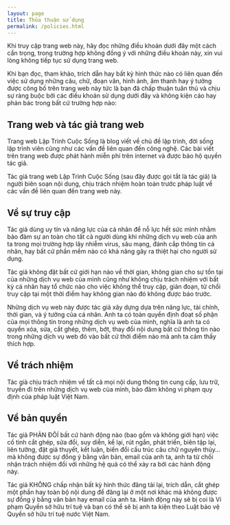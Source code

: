 ```yaml
---
layout: page
title: Thỏa thuận sử dụng
permalink: /policies.html
---
```


Khi truy cập trang web này, hãy đọc những điều khoản dưới đây một cách cẩn trọng, trong trường hợp không đồng ý với những điều khoản này, xin vui lòng không tiếp tục sử dụng trang web.

Khi bạn đọc, tham khảo, trích dẫn hay bất kỳ hình thức nào có liên quan đến việc sử dụng những câu, chữ, đoạn văn, hình ảnh, âm thanh hay ý tưởng được công bố trên trang web này tức là bạn đã chấp thuận tuân thủ và chịu sự ràng buộc bởi các điều khoản sử dụng dưới đây và không kiện cáo hay phản bác trong bất cứ trường hợp nào:

## Trang web và tác giả trang web

Trang web Lập Trình Cuộc Sống là blog viết về chủ đề lập trình, đời sống lập trình viên cũng như các vấn đề liên quan đến công nghệ. Các bài viết trên trang web được phát hành miễn phí trên internet và được bảo hộ quyền tác giả.

Tác giả trang web Lập Trình Cuộc Sống (sau đây được gọi tắt là tác giả) là người biên soạn nội dung, chịu trách nhiệm hoàn toàn trước pháp luật về các vấn đề liên quan đến trang web này.

## Về sự truy cập

Tác giả dùng uy tín và năng lực của cá nhân để nỗ lực hết sức mình nhằm bảo đảm sự an toàn cho tất cả người dùng khi những dịch vụ web của anh ta trong mọi trường hợp lây nhiễm virus, sâu mạng, đánh cắp thông tin cá nhân, hay bất cứ phần mềm nào có khả năng gây ra thiệt hại cho người sử dụng.

Tác giả không đặt bất cứ giới hạn nào về thời gian, không gian cho sự tồn tại của những dịch vụ web của mình cũng như không chịu trách nhiệm với bất kỳ cá nhân hay tổ chức nào cho việc không thể truy cập, gián đoạn, từ chối truy cập tại một thời điểm hay không gian nào đó không được báo trước.

Những dịch vụ web này được tác giả xây dựng dựa trên năng lực, tài chính, thời gian, và ý tưởng của cá nhân. Anh ta có toàn quyền định đoạt số phận của mọi thông tin trong những dịch vụ web của mình, nghĩa là anh ta có quyền xóa, sửa, cắt ghép, thêm, bớt, thay đổi nội dung bất cứ thông tin nào trong những dịch vụ web đó vào bất cứ thời điểm nào mà anh ta cảm thấy thích hợp.

## Về trách nhiệm

Tác giả chịu trách nhiệm về tất cả mọi nội dung thông tin cung cấp, lưu trữ, truyền đi trên những dịch vụ web của mình, bảo đảm không vi phạm quy định của pháp luật Việt Nam.

## Về bản quyền

Tác giả PHẢN ĐÔÍ bất cứ hành động nào (bao gồm và không giới hạn) việc cố tình cắt ghép, sửa đổi, suy diễn, kể lại, rút ngắn, phát triển, biên tập lại, liên tưởng, đặt giả thuyết, kết luận, biến đổi cấu trúc câu chữ nguyên thủy… mà không được sự đồng ý bằng văn bản, email của anh ta, anh ta từ chối nhận trách nhiệm đối với những hệ quả có thể xảy ra bởi các hành động này.

Tác giả KHÔNG chấp nhận bất kỳ hình thức đăng tải lại, trích dẫn, cắt ghép một phần hay toàn bộ nội dung để đăng lại ở một nơi khác mà không được sự đồng ý bằng văn bản hay email của anh ta. Hành động này sẽ bị coi là Vi phạm Quyền sở hữu trí tuệ và bạn có thể sẽ bị anh ta kiện theo Luật bảo vệ Quyền sở hữu trí tuệ nước Việt Nam.

